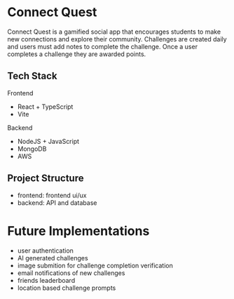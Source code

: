 # Connect Quest
Connect Quest is a gamified social app that encourages students to make new connections and explore their community. Challenges are created daily and users must add notes to complete the challenge. Once a user completes a challenge they are awarded points.

## Tech Stack
Frontend
- React + TypeScript
- Vite

Backend
- NodeJS + JavaScript
- MongoDB
- AWS

## Project Structure
- frontend: frontend ui/ux
- backend: API and database


# Future Implementations
- user authentication
- AI generated challenges
- image submition for challenge completion verification
- email notifications of new challenges
- friends leaderboard
- location based challenge prompts